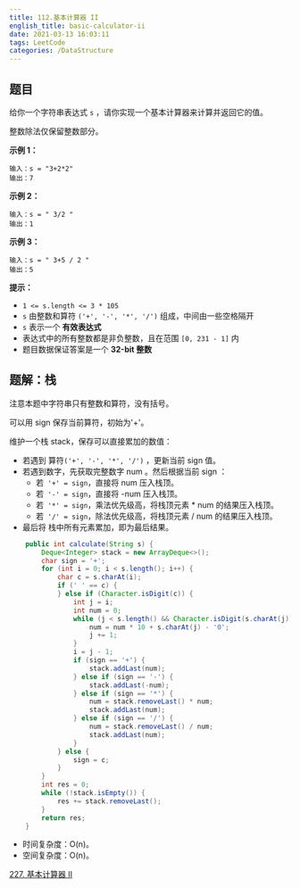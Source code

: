 ```yaml
---
title: 112.基本计算器 II
english_title: basic-calculator-ii
date: 2021-03-13 16:03:11
tags: LeetCode
categories: /DataStructure
---
```


## 题目

给你一个字符串表达式 `s` ，请你实现一个基本计算器来计算并返回它的值。

整数除法仅保留整数部分。

**示例 1：**

```
输入：s = "3+2*2"
输出：7
```

**示例 2：**

```
输入：s = " 3/2 "
输出：1
```

**示例 3：**

```
输入：s = " 3+5 / 2 "
输出：5
```

**提示：**

- `1 <= s.length <= 3 * 105`
- `s` 由整数和算符 `('+', '-', '*', '/')` 组成，中间由一些空格隔开
- `s` 表示一个 **有效表达式**
- 表达式中的所有整数都是非负整数，且在范围 `[0, 231 - 1]` 内
- 题目数据保证答案是一个 **32-bit 整数**

## 题解：栈

注意本题中字符串只有整数和算符，没有括号。

可以用 sign 保存当前算符，初始为'+'。

维护一个栈 stack，保存可以直接累加的数值：

* 若遇到 算符`('+', '-', '*', '/')` ，更新当前 sign 值。
* 若遇到数字，先获取完整数字 num 。然后根据当前 sign ：
  * 若` '+' = sign`，直接将 num 压入栈顶。
  * 若` '-' = sign`，直接将 -num 压入栈顶。
  * 若` '*' = sign`，乘法优先级高，将栈顶元素 * num 的结果压入栈顶。
  * 若` '/' = sign`，除法优先级高，将栈顶元素 / num 的结果压入栈顶。
* 最后将 栈中所有元素累加，即为最后结果。

```java
    public int calculate(String s) {
        Deque<Integer> stack = new ArrayDeque<>();
        char sign = '+';
        for (int i = 0; i < s.length(); i++) {
            char c = s.charAt(i);
            if (' ' == c) {
            } else if (Character.isDigit(c)) {
                int j = i;
                int num = 0;
                while (j < s.length() && Character.isDigit(s.charAt(j))) {
                    num = num * 10 + s.charAt(j) - '0';
                    j += 1;
                }
                i = j - 1;
                if (sign == '+') {
                    stack.addLast(num);
                } else if (sign == '-') {
                    stack.addLast(-num);
                } else if (sign == '*') {
                    num = stack.removeLast() * num;
                    stack.addLast(num);
                } else if (sign == '/') {
                    num = stack.removeLast() / num;
                    stack.addLast(num);
                }
            } else {
                sign = c;
            }
        }
        int res = 0;
        while (!stack.isEmpty()) {
            res += stack.removeLast();
        }
        return res;
    }
```

* 时间复杂度：O(n)。
* 空间复杂度：O(n)。

[227. 基本计算器 II](https://leetcode-cn.com/problems/basic-calculator-ii/)